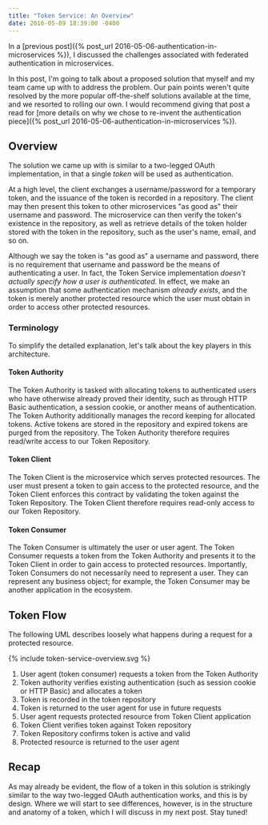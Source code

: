 ```yaml
---
title: "Token Service: An Overview"
date: 2016-05-09 18:39:00 -0400
---
```


In a [previous post]({% post_url 2016-05-06-authentication-in-microservices %}), I discussed the challenges associated with federated authentication in microservices.

In this post, I'm going to talk about a proposed solution that myself and my team came up with to address the problem. Our pain points weren't quite resolved by the more popular off-the-shelf solutions available at the time, and we resorted to rolling our own. I would recommend giving that post a read for [more details on why we chose to re-invent the authentication piece]({% post_url 2016-05-06-authentication-in-microservices %}).

## Overview

The solution we came up with is similar to a two-legged OAuth implementation, in that a single _token_ will be used as authentication.

At a high level, the client exchanges a username/password for a temporary token, and the issuance of the token is recorded in a repository. The client may then present this token to other microservices "as good as" their username and password. The microservice can then verify the token's existence in the repository, as well as retrieve details of the token holder stored with the token in the repository, such as the user's name, email, and so on.

Although we say the token is "as good as" a username and password, there is no requirement that username and password be the means of authenticating a user. In fact, the Token Service implementation _doesn't actually specify how a user is authenticated_. In effect, we make an assumption that some authentication mechanism _already exists_, and the token is merely another protected resource which the user must obtain in order to access other protected resources.

### Terminology

To simplify the detailed explanation, let's talk about the key players in this architecture.

#### Token Authority

The Token Authority is tasked with allocating tokens to authenticated users who have otherwise already proved their identity, such as through HTTP Basic authentication, a session cookie, or another means of authentication. The Token Authority additionally manages the record keeping for allocated tokens. Active tokens are stored in the repository and expired tokens are purged from the repository. The Token Authority therefore requires read/write access to our Token Repository.

#### Token Client

The Token Client is the microservice which serves protected resources. The user must present a token to gain access to the protected resource, and the Token Client enforces this contract by validating the token against the Token Repository. The Token Client therefore requires read-only access to our Token Repository.

#### Token Consumer

The Token Consumer is ultimately the user or user agent. The Token Consumer requests a token from the Token Authority and presents it to the Token Client in order to gain access to protected resources. Importantly, Token Consumers do not necessarily need to represent a user. They can represent any business object; for example, the Token Consumer may be another application in the ecosystem.

## Token Flow

The following UML describes loosely what happens during a request for a protected resource.

{% include token-service-overview.svg %}

1. User agent (token consumer) requests a token from the Token Authority
2. Token authority verifies existing authentication (such as session cookie or HTTP Basic) and allocates a token
3. Token is recorded in the token repository
4. Token is returned to the user agent for use in future requests
5. User agent requests protected resource from Token Client application
6. Token Client verifies token against Token repository
7. Token Repository confirms token is active and valid
8. Protected resource is returned to the user agent

## Recap

As may already be evident, the flow of a token in this solution is strikingly similar to the way two-legged OAuth authentication works, and this is by design. Where we will start to see differences, however, is in the structure and anatomy of a token, which I will discuss in my next post. Stay tuned!
